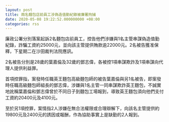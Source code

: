 ```yaml
---
layout: post
title: 兩名麵包店前員工涉偽造值勤紀錄被廉署拘捕
date: 2020-05-08 19:22:52.000000000 +08:00
categories: rss
---
```


廉政公署分別落案起訴2名麵包店前員工，控告他們涉嫌與1名主管串謀偽造值勤紀錄，詐騙工資約25000元，並向該主管提供賄款逾22000元。2名被告獲准保釋，下星期二在沙田裁判法院應訊。

2名被告分別是28歲的葉嘉倫及32歲的鄧志偉，各被控1項串謀欺詐及1項串謀向代理人提供利益罪。

首項控罪指，案發時任職英王麵包高級麵包師的被告葉嘉倫與另1名被告，即案發時任職高級麵包師組長的鄧志偉，涉嫌與1名主管一同串謀欺詐英王麵包，不誠實地訛稱葉嘉倫和鄧志偉曾於不同日子到麵包工場報到，導致英王麵包須向他們支付工資約20400元及4100元。

至於另1項控罪，案情指2人涉嫌在無合法權限或合理辯解下，向該名主管提供約19800元及2400元的誘因或報酬，作為協助事實上是缺勤的2人報到。
